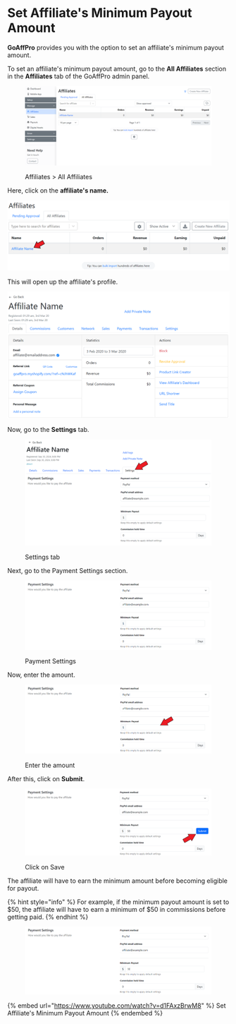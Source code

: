 # Set Affiliate's Minimum Payout Amount

**GoAffPro** provides you with the option to set an affiliate's minimum payout amount.

To set an affiliate's minimum payout amount, go to the **All Affiliates** section in the **Affiliates** tab of the GoAffPro admin panel.

<figure><img src="../../../.gitbook/assets/image (3520).png" alt=""><figcaption><p>Affiliates > All Affiliates</p></figcaption></figure>

Here, click on the **affiliate's name.**

![Click on the affiliate's name](<../../../.gitbook/assets/Annotation 2020-03-03 013129.png>)

This will open up the affiliate's profile.

![Affiliate Profile](<../../../.gitbook/assets/Annotation 2020-03-03 013817 (1).png>)

Now, go to the **Settings** tab.

<figure><img src="../../../.gitbook/assets/Screenshot 2024-09-30 2040411.png" alt=""><figcaption><p>Settings tab</p></figcaption></figure>

Next, go to the Payment Settings section.

<figure><img src="../../../.gitbook/assets/image (3618).png" alt=""><figcaption><p>Payment Settings</p></figcaption></figure>

Now, enter the amount.

<figure><img src="../../../.gitbook/assets/Screenshot 2024-09-30 2040532.png" alt=""><figcaption><p>Enter the amount</p></figcaption></figure>

After this, click on **Submit**.

<figure><img src="../../../.gitbook/assets/Screenshot 2024-09-30 2041083.png" alt=""><figcaption><p>Click on Save</p></figcaption></figure>

The affiliate will have to earn the minimum amount before becoming eligible for payout.&#x20;

{% hint style="info" %}
For example, if the minimum payout amount is set to $50, the affiliate will have to earn a minimum of $50 in commissions before getting paid.
{% endhint %}

<figure><img src="../../../.gitbook/assets/image (3619).png" alt=""><figcaption></figcaption></figure>

{% embed url="https://www.youtube.com/watch?v=d1FAxzBrwM8" %}
Set Affiliate's Minimum Payout Amount
{% endembed %}
